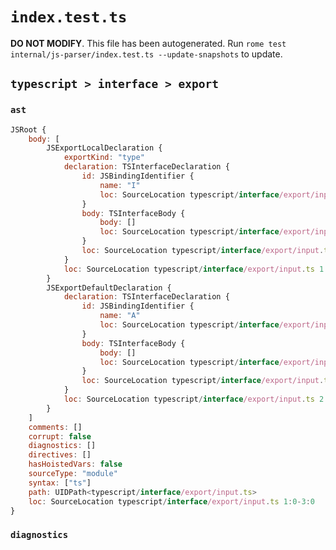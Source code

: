 # `index.test.ts`

**DO NOT MODIFY**. This file has been autogenerated. Run `rome test internal/js-parser/index.test.ts --update-snapshots` to update.

## `typescript > interface > export`

### `ast`

```javascript
JSRoot {
	body: [
		JSExportLocalDeclaration {
			exportKind: "type"
			declaration: TSInterfaceDeclaration {
				id: JSBindingIdentifier {
					name: "I"
					loc: SourceLocation typescript/interface/export/input.ts 1:17-1:18 (I)
				}
				body: TSInterfaceBody {
					body: []
					loc: SourceLocation typescript/interface/export/input.ts 1:19-1:21
				}
				loc: SourceLocation typescript/interface/export/input.ts 1:7-1:21
			}
			loc: SourceLocation typescript/interface/export/input.ts 1:0-1:21
		}
		JSExportDefaultDeclaration {
			declaration: TSInterfaceDeclaration {
				id: JSBindingIdentifier {
					name: "A"
					loc: SourceLocation typescript/interface/export/input.ts 2:25-2:26 (A)
				}
				body: TSInterfaceBody {
					body: []
					loc: SourceLocation typescript/interface/export/input.ts 2:27-2:29
				}
				loc: SourceLocation typescript/interface/export/input.ts 2:15-2:29
			}
			loc: SourceLocation typescript/interface/export/input.ts 2:0-2:29
		}
	]
	comments: []
	corrupt: false
	diagnostics: []
	directives: []
	hasHoistedVars: false
	sourceType: "module"
	syntax: ["ts"]
	path: UIDPath<typescript/interface/export/input.ts>
	loc: SourceLocation typescript/interface/export/input.ts 1:0-3:0
}
```

### `diagnostics`

```

```
